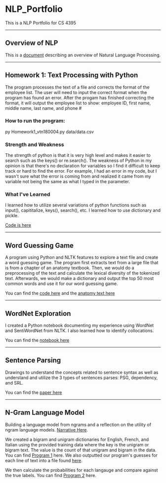 # NLP_Portfolio
This is a NLP Portfolio for CS 4395

---
## Overview of NLP
This is a [document](https://github.com/vickynguyen3/NLP_Portfolio/blob/main/OverviewOfNLP.pdf) describing an overview of Natural Language Processing.

---
## Homework 1: Text Processing with Python
The program processes the text of a file and corrects the format of the employee list. The user will need to input the correct format when
the program has found an error. After the progam has finished correcting the format, it will output the employee list to show: employee ID, first name, middle name, last name, and phone #

### How to run the program:
py Homework1_vtn180004.py data/data.csv

### Strength and Weakness
The strength of python is that
it is very high level and makes it easier to search such as the keys() or re.search(). The weakness of Python in my opinion is that there's no declaration for variables so I find it difficult to keep track or hard to find the error. For example, I had an error in my code, but I wasn't sure what the error is coming from and realized it came from my variable not being the same as what I typed in the parameter.

### What I've Learned 
I learned how to utilize several variations of python functions such as
input(), capititalize, keys(), search(), etc. I learned how to use
dictionary and pickle.

[Code is here](https://github.com/vickynguyen3/NLP_Portfolio/blob/main/Homework1/Homework1_vtn180004.py)

---
## Word Guessing Game
A program using Python and NLTK features to explore a text file and create a word guessing game. The program first extracts text from a large file that is from a chapter of an anatomy textbook. Then, we would do a preprocessing of the text and calculate the lexical diversity of the tokenized text. Afterwards, we would make a dictionary and output the top 50 most common words and use it for our word guessing game. 

You can find the [code here](https://github.com/vickynguyen3/NLP_Portfolio/blob/main/WordGuessingGame/WordGuess_vtn180004.py) and the [anatomy text here](https://github.com/vickynguyen3/NLP_Portfolio/blob/main/WordGuessingGame/anat.txt)

---
## WordNet Exploration
I created a Python notebook documenting my experience using WordNet and SentiWordNet from NLTK. I also learned how to identify collocations.

You can find the [notebook here](https://github.com/vickynguyen3/NLP_Portfolio/blob/main/WordNet-vtn180004.ipynb)

---
## Sentence Parsing
Drawings to understand the concepts related to sentence syntax as well as understand and utilize the 3 types of sentences parses: PSG, dependency, and SRL. 

You can find the [paper here](https://github.com/vickynguyen3/NLP_Portfolio/blob/main/parsingsentences-vtn180004.pdf)

---
## N-Gram Language Model
Building a language model from ngrams and a reflection on the utility of ngram language models. [Narrative Here](https://github.com/vickynguyen3/NLP_Portfolio/blob/main/N-grams/N-GramsNarrative.pdf).

We created a bigram and unigram dictionaries for English, French, and Italian using the provided training data where the key is the unigram or bigram text. The value is the count of that unigram and bigram in the data. You can find [Program 1](https://github.com/vickynguyen3/NLP_Portfolio/blob/main/N-grams/main.py) here. We also outputted our program's guesses for each line of text into a file found [here](https://github.com/vickynguyen3/NLP_Portfolio/blob/main/N-grams/predictions.txt).

We then calculate the probabilities for each langauge and compare against the true labels. You can find [Program 2](https://github.com/vickynguyen3/NLP_Portfolio/blob/main/N-grams/calculate.py) here.
